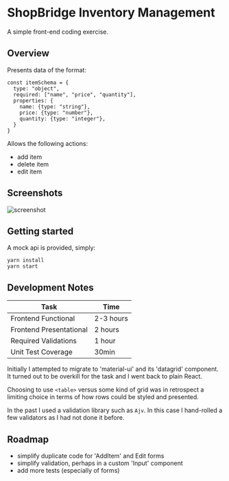 # ShopBridge Inventory Management

A simple front-end coding exercise.

## Overview


Presents data of the format:
```
const itemSchema = {
  type: "object",
  required: ["name", "price", "quantity"],
  properties: {
    name: {type: "string"},
    price: {type: "number"},
    quantity: {type: "integer"},
  }
}
```

Allows the following actions:

- add item
- delete item
- edit item

## Screenshots
![screenshot](https://imgur.com/5cdS5XK.png)

## Getting started

A mock api is provided, simply:
```
yarn install
yarn start
```
## Development Notes

|Task|Time|
|----|----|
|Frontend Functional| 2-3 hours|
|Frontend Presentational| 2 hours|
|Required Validations| 1 hour|
|Unit Test Coverage| 30min|

Initially I attempted to migrate to 'material-ui' and its 'datagrid'
component. It turned out to be overkill for the task and I went back
to plain React.

Choosing to use `<table>` versus some kind of grid was in retrospect
a limiting choice in terms of how rows could be styled and presented.

In the past I used a validation library such as `Ajv`. In this case I
hand-rolled a few validators as I had not done it before.

## Roadmap

- simplify duplicate code for 'AddItem' and Edit forms
- simplify validation, perhaps in a custom 'Input' component
- add more tests (especially of forms)
